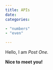 ```yaml
---
title: APIs
date: 
categories:

- "numbers"
- "even"

---
```


Hello, I am _Post One._

**Nice to meet you!**